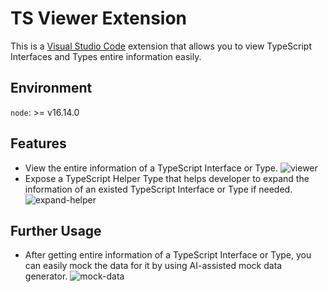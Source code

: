 # TS Viewer Extension

This is a [Visual Studio Code](https://code.visualstudio.com/) extension that allows you to view TypeScript Interfaces and Types entire information easily.

## Environment

```node```: >= v16.14.0

## Features

- View the entire information of a TypeScript Interface or Type.
![viewer](./docs/images/view-entire-info.gif)
- Expose a TypeScript Helper Type that helps developer to expand the information of an existed TypeScript Interface or Type if needed.
![expand-helper](./docs/images/expand-helper.gif)

## Further Usage

- After getting entire information of a TypeScript Interface or Type, you can easily mock the data for it by using AI-assisted mock data generator.
![mock-data](./docs/images/mock-data.gif)
